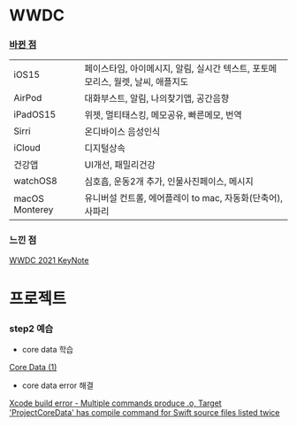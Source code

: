 # WWDC

### [바뀐 점](https://www.notion.so/74475674cb9940f1b8342576cc946e1e)

|                |                                                              |
| -------------- | ------------------------------------------------------------ |
| iOS15          | 페이스타임, 아이메시지, 알림, 실시간 텍스트, 포토메모리스, 월렛, 날씨, 애플지도 |
| AirPod         | 대화부스트, 알림, 나의찾기앱, 공간음향                       |
| iPadOS15       | 위젯, 멀티태스킹, 메모공유, 빠른메모, 번역                   |
| Sirri          | 온디바이스 음성인식                                          |
| iCloud         | 디지털상속                                                   |
| 건강앱         | UI개선, 패밀리건강                                           |
| watchOS8       | 심호흡, 운동2개 추가, 인물사진페이스, 메시지                 |
| macOS Monterey | 유니버설 컨트롤, 에어플레이 to mac, 자동화(단축어), 사파리   |

### 느낀 점

[WWDC 2021 KeyNote](https://bekangkyung.tistory.com/entry/WWDC-2021-KeyNote)

# 프로젝트

### step2 예습

- core data 학습

[Core Data (1)](https://zeddios.tistory.com/987)

- core data error 해결

[Xcode build error - Multiple commands produce .o, Target 'ProjectCoreData' has compile command for Swift source files listed twice](https://stackoverflow.com/questions/53547650/xcode-build-error-multiple-commands-produce-o-target-projectcoredata-has-c)